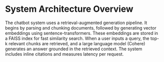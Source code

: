 # System Architecture Overview

The chatbot system uses a retrieval-augmented generation pipeline. It begins by parsing and chunking documents, followed by generating vector embeddings using sentence-transformers. These embeddings are stored in a FAISS index for fast similarity search. When a user inputs a query, the top-k relevant chunks are retrieved, and a large language model (Cohere) generates an answer grounded in the retrieved context. The system includes inline citations and measures latency per request.
